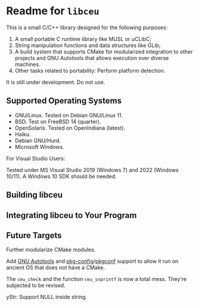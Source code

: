 # Readme for `libceu`

This is a small C/C++ library designed for the following purposes:

1. A small portable C runtime library like MUSL or uCLibC;
2. String manipulation functions and data structures like GLib;
3. A build system that supports CMake for modularized integration to other projects and GNU Autotools that allows execution over diverse machines.
4. Other tasks related to portability: Perform platform detection.

It is still under development. Do not use.

## Supported Operating Systems

- GNU/Linux. Tested on Debian GNU/Linux 11.
- BSD. Test on FreeBSD 14 (quarter).
- OpenSolaris. Tested on OpenIndiana (latest).
- Haiku.
- Debian GNU/Hurd.
- Microsoft Windows.

For Visual Studio Users:

Tested under MS Visual Studio 2019 (Windows 7) and 2022 (Windows 10/11). A Windows 10 SDK should be needed.

## Building libceu

## Integrating libceu to Your Program

## Future Targets

Further modularize CMake modules.

Add [GNU Autotools](https://www.gnu.org/software/autoconf/) and [pkg-config](https://www.freedesktop.org/wiki/Software/pkg-config/)/[pkgconf](http://pkgconf.org/) support to allow it run on ancient OS that does not have a CMake.

The `ceu_check` and the function `ceu_snprintf` is now a total mess. They're subjected to be revised.

yStr: Support NULL inside string.
